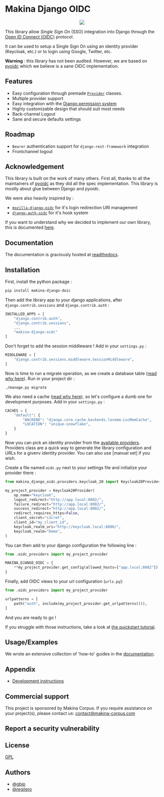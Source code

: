 # Makina Django OIDC


<p align="center">
<a href="https://makina-django-oidc.readthedocs.io">
        <img src="https://img.shields.io/readthedocs/makina-django-oidc" />
</a>
</p>

This library allow *Single Sign On* (SSO) integration into Django through the [Open ID Connect (OIDC)]() protocol.

It can be used to setup a Single Sign On using an identity provider (Keycloak, etc.) or to login using Google, Twitter, etc.

**Warning** : this library has not been audited. However, we are based on [pyoidc](https://github.com/CZ-NIC/pyoidc/) which we believe is a sane OIDC implementation.

## Features

- Easy configuration through premade [`Provider`](https://makina-django-oidc.readthedocs.io/en/latest/user.html#providers) classes.
- Multiple provider support
- Easy integration with the [Django permission system](https://makina-django-oidc.readthedocs.io/en/latest/how-to.html#use-the-django-permission-system-with-oidc)
- Highly customizable design that should suit most needs
- Back-channel Logout
- Sane and secure defaults settings

## Roadmap

- `Bearer` authentication support for `django-rest-framework` integration
- Frontchannel logout

## Acknowledgement

This library is built on the work of many others. First all, thanks to all the maintainers of [pyoidc](https://github.com/CZ-NIC/pyoidc/) as they did all the spec implementation. This library is mostly about glue between Django and *pyoidc*.

We were also heavily inspired by :

* [`mozilla-django-oidc`](https://github.com/mozilla/mozilla-django-oidc) for it's login redirection URI management
* [`django-auth-oidc`](https://gitlab.com/aiakos/django-auth-oidc) for it's hook system

If you want to understand why we decided to implement our own library, this is documented [here](https://makina-django-oidc.readthedocs.io/en/latest/explanation.html#other-oidc-libraries).

## Documentation

The documentation is graciously hosted at [readthedocs](https://makina-django-oidc.readthedocs.io).

## Installation

First, install the python package :

```bash
pip install makina-django-doic
```

Then add the library app to your django applications, after `django.contrib.sessions` and `django.contrib.auth` :

```python
INSTALLED_APPS = [
    "django.contrib.auth",
    "django.contrib.sessions",
    ...
    "makina-django-oidc"
]
```

Don't forget to add the session middleware ! Add in your `settings.py` :

```python
MIDDLEWARE = [
    "django.contrib.sessions.middleware.SessionMiddleware",
]
```

Now is time to run a migrate operation, as we create a database table ([read why here](https://makina-django-oidc.readthedocs.io/en/latest/explanation.html#cache-management)). Run in your project dir :

```
./manage.py migrate
```

We also need a cache ([read why here](https://makina-django-oidc.readthedocs.io/en/latest/explanation.html#cache-management)), so let's configure a dumb one for development purposes. Add in your `settings.py` :

```python
CACHES = {
    "default": {
        "BACKEND": "django.core.cache.backends.locmem.LocMemCache",
        "LOCATION": "unique-snowflake",
    }
}
```

Now you can pick an identity provider from the [available providers](https://makina-django-oidc.readthedocs.io/en/latest/user.html#providers). Providers class are a quick way to generate the library configuration and URLs for a givenv identity provider. You can also use [manual set] if you wish.

Create a file named `oidc.py` next to your settings file and initialize your provider there :

```python
from makina_django_oidc.providers.keycloak_20 import Keycloak20Provider

my_project_provider = Keycloak20Provider(
    op_name="keycloak",
    logout_redirect="http://app.local:8082/",
    failure_redirect="http://app.local:8082/",
    success_redirect="http://app.local:8082/",
    redirect_requires_https=False,
    client_secret="s3cret",
    client_id="my_client_id",
    keycloak_realm_uri="http://keycloak.local:8080/",
    keycloak_realm="Demo",
)
```

You can then add to your django configuration the following line :

```python
from .oidc_providers import my_project_provider

MAKINA_DJANGO_OIDC = {
    **my_project_provider.get_config(allowed_hosts=["app.local:8082"]),
}
```

Finally, add OIDC views to your url configuration (`urls.py`):

```python
from .oidc_providers import my_project_provider

urlpatterns = [
    path("auth", include(my_project_provider.get_urlpatterns())),
]
```

And you are ready to go !

If you struggle with those instructions, take a look at [the quickstart tutorial](https://makina-django-oidc.readthedocs.io/en/latest/tutorial.html#getting-started).

## Usage/Examples

We wrote an extensive collection of 'how-to' guides in the [documentation](https://makina-django-oidc.readthedocs.io/en/latest/how-to.html).

## Appendix

- [Development instructions](./DEVELOPMENT.md)

## Commercial support

This project is sponsored by Makina Corpus. If you require assistance on your project(s), please contact us: contact@makina-corpus.com

## Report a security vulnerability

## License

[GPL](./LICENSE)


## Authors

- [@gbip](https://www.github.com/gbip)
- [@regilero](https://github.com/regilero)


